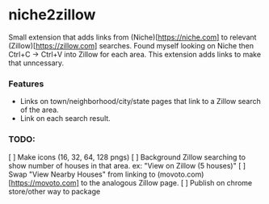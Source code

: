 # niche2zillow
Small extension that adds links from (Niche)[https://niche.com] to relevant (Zillow)[https://zillow.com] searches.
Found myself looking on Niche then Ctrl+C -> Ctrl+V into Zillow for each area. This extension adds links to make that unncessary.

### Features
* Links on town/neighborhood/city/state pages that link to a Zillow search of the area.
* Link on each search result.

### TODO:
[ ] Make icons (16, 32, 64, 128 pngs)
[ ] Background Zillow searching to show number of houses in that area. ex: "View on Zillow (5 houses)"
[ ] Swap "View Nearby Houses" from linking to (movoto.com)[https://movoto.com] to the analogous Zillow page.
[ ] Publish on chrome store/other way to package
